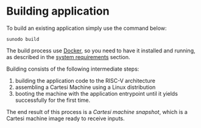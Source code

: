 # Building application

To build an existing application simply use the command below:

```shell
sunodo build
```

The build process use [Docker](https://www.docker.com/), so you need to have it installed and running, as described in the [system requirements](../introduction/installing#system-requirements) section.

Building consists of the following intermediate steps:

1. building the application code to the RISC-V architecture
2. assembling a Cartesi Machine using a Linux distribution
3. booting the machine with the application entrypoint until it yields successfully for the first time.

The end result of this process is a _Cartesi machine snapshot_, which is a Cartesi machine image ready to receive inputs.
